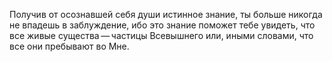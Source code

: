 Получив от осознавшей себя души истинное знание, ты больше никогда не впадешь в заблуждение, ибо это знание поможет тебе увидеть, что все живые существа — частицы Всевышнего или, иными словами, что все они пребывают во Мне.